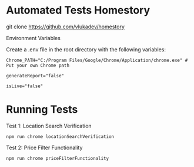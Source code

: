 # Automated Tests Homestory

git clone https://github.com/vlukadev/homestory

Environment Variables

Create a .env file in the root directory with the following variables:

```
Chrome_PATH="C:/Program Files/Google/Chrome/Application/chrome.exe" # Put your own Chrome path

generateReport="false"

isLive="false"
```


# Running Tests

Test 1: Location Search Verification
```
npm run chrome locationSearchVerification
```
Test 2: Price Filter Functionality
```
npm run chrome priceFilterFunctionality
```

  
